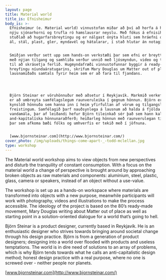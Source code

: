 ```yaml
---
layout: page
title: Material world
title_is: Efnisheimur
body_is: >-
  Efnisheimur (e. Material world) vinnustofan miðar að því að horfa á hluti frá
  nýju sjónarhorni og trufla ró hamslausrar neyslu. Með fókus á efnisiheim er
  stuðlað að hugarfarsbreytingu og er nálgast ónýta hluti sem hráefni og íhluti;
  ál, stál, plast, gler, myndavél og hátalarar, í stað hlutar án notagildi.


  Smiðjan verður sett upp sem hands-on verkstæði þar sem efni er breytt í hluti
  með nýjan tilgang og samhliða verður unnið með ljósmyndun, video og teikningar
  til að skrásetja ferlið. Hugmyndafræði vinnustofunnar byggir á ready-made
  hreyfingu níundaáratugarins, skrifum Mary Douglas um Matter out of place og
  lausnamiðaðs samtals fyrir heim sem er að fara til fjandans.




  Björn Steinar er vöruhönnuður með aðsetur í Reykjavík. Markmið verkefna hans
  er að umbreyta samfélagslegum raunveruleika í gegnum hönnun. Björn er af
  kynslóð hönnuða sem hanna inn í heim yfirfullan af vörum og tilgangslausum
  freistingum. Samfélagið þarf nauðsynlega á lausnum að halda á fjölda
  vandamála, þar af leiðandi hefur Björn tileinkað sér það sem hann kallar
  and-kapítalíska hönnunaraðferð; heiðarleg hönnun með raunverulegan tilgang,
  þar sem afkoma bæði fólks og umhverfis er tekið með í jöfnuna.


  [www.bjornsteinar.com](http://www.bjornsteinar.com/)
cover_photo: /img/uploads/things-come-apart-_-todd-mclellan.jpg
type: workshop
---
```

The Material world workshop aims to view objects from new perspectives and disturb the tranquility of constant consumption. With a focus on the material world a change of perspective is brought around by approaching broken objects as raw materials and components: aluminium, steel, plastic, glass, camera or speakers, instead of an object without a use-value.

The workshop is set up as a hands-on workspace where materials are transformed into objects with a new purpose, meanwhile participants will work with photography, videos and illustrations to make the process accessible. The ideology of the project is based on the 80’s ready-made movement, Mary Douglas writing about Matter out of place as well as starting point in a solution-oriented dialogue for a world that’s going to hell.



Björn Steinar is a product designer, currently based in Reykjavík. He is an enthusiastic designer who strives towards bringing around societal change through his design practice. Björn is from a generation of product designers; designing into a world over flooded with products and useless temptations. The world is in dire need of solutions to an array of problems, which is why Björn tends towards what he calls an anti-capitalistic design method; honest design practice with a real purpose, where no one is screwed over - neither people nor planets.

[www.bjornsteinar.com](http://www.bjornsteinar.com/)
